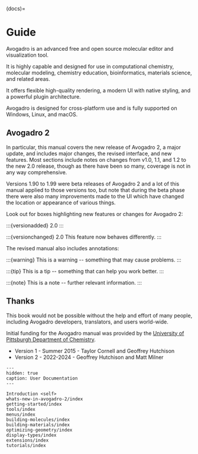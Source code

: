 (docs)=

# Guide

Avogadro is an advanced free and open source molecular editor and visualization tool.

It is highly capable and designed for use in computational chemistry, molecular modeling, chemistry education, bioinformatics, materials science, and related areas.

It offers flexible high-quality rendering, a modern UI with native styling, and a powerful plugin architecture.

Avogadro is designed for cross-platform use and is fully supported on Windows, Linux, and macOS.

## Avogadro 2

In particular, this manual covers the new release of Avogadro 2, a major update, and includes major changes, the revised interface, and new features.
Most sections include notes on changes from v1.0, 1.1, and 1.2 to the new 2.0 release, though as there have been so many, coverage is not in any way comprehensive.

Versions 1.90 to 1.99 were beta releases of Avogadro 2 and a lot of this manual applied to those versions too, but note that during the beta phase there were also many improvements made to the UI which have changed the location or appearance of various things.

Look out for boxes highlighting new features or changes for Avogadro 2:

:::{versionadded} 2.0
:::

:::{versionchanged} 2.0
This feature now behaves differently.
:::

The revised manual also includes annotations:

:::{warning}
This is a warning -- something that may cause problems.
:::

:::{tip}
This is a tip -- something that can help you work better.
:::

:::{note}
This is a note -- further relevant information.
:::

## Thanks

This book would not be possible without the help and effort of many people, including Avogadro developers, translators, and users world-wide.

Initial funding for the Avogadro manual was provided by the [University of Pittsburgh Department of Chemistry](http://www.chem.pitt.edu/).

* Version 1 - Summer 2015 - Taylor Cornell and Geoffrey Hutchison
* Version 2 - 2022-2024 - Geoffrey Hutchison and Matt Milner

```{toctree}
---
hidden: true
caption: User Documentation
---

Introduction <self>
whats-new-in-avogadro-2/index
getting-started/index
tools/index
menus/index
building-molecules/index
building-materials/index
optimizing-geometry/index
display-types/index
extensions/index
tutorials/index
```
